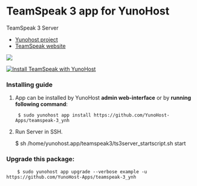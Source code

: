 # TeamSpeak 3 app for YunoHost
TeamSpeak 3 Server

- [Yunohost project](https://yunohost.org)
- [TeamSpeak website](https://www.teamspeak.com/)

![](https://cdn.5euros.com/media/cache/carousel/uploads/media/picture/582a8ed6816ef19f1e431693d4fdb606cb933379.png)


[![Install TeamSpeak with YunoHost](https://install-app.yunohost.org/install-with-yunohost.png)](https://install-app.yunohost.org/?app=teamspeak-3)

### Installing guide

 1. App can be installed by YunoHost **admin web-interface** or by **running following command**:

         $ sudo yunohost app install https://github.com/YunoHost-Apps/teamspeak-3_ynh
 
 1. Run Server in SSH.
 
	 $ sh /home/yunohost.app/teamspeak3/ts3server_startscript.sh start

 
### Upgrade this package:

        $ sudo yunohost app upgrade --verbose example -u https://github.com/YunoHost-Apps/teamspeak-3_ynh

